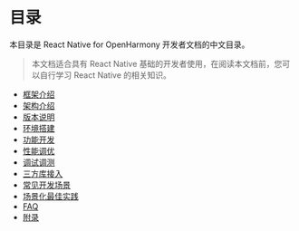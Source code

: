 # 目录

本目录是 React Native for OpenHarmony 开发者文档的中文目录。

> 本文档适合具有 React Native 基础的开发者使用，在阅读本文档前，您可以自行学习 React Native 的相关知识。

- [框架介绍](./框架介绍.md)
- [架构介绍](./架构介绍.md)
- [版本说明](./版本说明.md)
- [环境搭建](./环境搭建.md)
- [功能开发](./功能开发.md)
- [性能调优](./性能调优.md)
- [调试调测](./调试调测.md)
- [三方库接入](https://gitee.com/react-native-oh-library/usage-docs#rnoh-%E4%B8%89%E6%96%B9%E5%BA%93%E6%80%BB%E8%A7%88)
- [常见开发场景](./常见开发场景.md)
- [场景化最佳实践](./场景化最佳实践.md)
- [FAQ](./FAQ.md)
- [附录](./附录.md)
